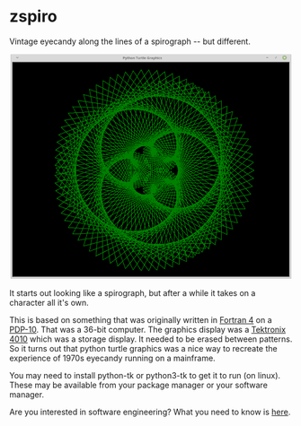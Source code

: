 # zspiro
Vintage eyecandy along the lines of a spirograph -- but different.
<p align="center">
  <img src="zspiro.png" width="500"/>
</p>

It starts out looking like a spirograph, but after a while it takes on a character all it's own.

This is based on something that was originally written in [Fortran 4](https://www.youtube.com/watch?v=KohboWwrsXg) on a [PDP-10](https://www.youtube.com/watch?v=Hm3UY1o7Bdo). That was a 36-bit computer. The graphics display was a [Tektronix 4010](https://www.youtube.com/watch?v=IztxeoHhoyM) which was a storage display. It needed to be erased between patterns. So it turns out that python turtle graphics was a nice way to recreate the experience of 1970s eyecandy running on a mainframe.

You may need to install python-tk or python3-tk to get it to run (on linux). These may be available from your package manager or your software manager.

Are you interested in software engineering? What you need to know is [here](https://archive.org/details/youtube-RCCigccBzIU).
